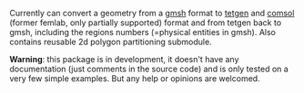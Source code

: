 Currently can convert a geometry from a [gmsh](http://www.geuz.org/gmsh/) format to [tetgen](http://tetgen.berlios.de/) and [comsol](http://www.comsol.com/) (former femlab, only partially supported) format and from tetgen back to gmsh, including the regions numbers (=physical entities in gmsh). Also contains reusable 2d polygon partitioning submodule.

**Warning**: this package is in development, it doesn't have any documentation (just comments in the source code) and is only tested on a very few simple examples. But any help or opinions are welcomed.